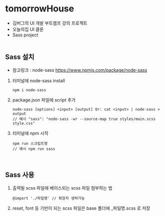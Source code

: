 # tomorrowHouse

- 김버그의 UI 개발 부트캠프 강의 프로젝트
- 오늘의집 UI 클론
- Sass project
  <br/><br/>

## Sass 설치

- 참고링크 : node-sass https://www.npmjs.com/package/node-sass

1. 터미널에 node-sass install

   ```
   npm i node-sass
   ```

2. package.json 파일에 script 추가

   ```
   node-sass [options] <input> [output] Or: cat <input> | node-sass > output
   // 예시 "sass": "node-sass -wr --source-map true styles/main.scss style.css"
   ```

3. 터미널에 npm 시작

   ```
   npm run 스크립트명
   // 예시 npm run sass
   ```

   <br/>

## Sass 사용

1. 출력될 scss 파일에 베이스되는 scss 파일 첨부하는 법

   ```
   @import './파일명' // 확장자 생략가능
   ```

2. reset, font 등 기반이 되는 scss 파일은 base 폴더에 \_파일명.scss 로 저장
